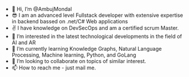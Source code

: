 - 👋 Hi, I’m @AmbujMondal
- 😎 I am an advanced level Fullstack developer with extensive expertise in backend bassed on .net/C# Web applications
- ✌ I have knowledge on DevSecOps and am a certified scrum Master.
- 👀 I’m interested in the latest technological developments in the field of AI and AR
- 🌱 I’m currently learning Knowledge Graphs, Natural Language Processing, Machine learning, Python, and GoLang
- 💞️ I’m looking to collaborate on topics of similar interest.
- 📫 How to reach me - just mail me.

<!---
AmbujMondal/AmbujMondal is a ✨ special ✨ repository because its `README.md` (this file) appears on your GitHub profile.
You can click the Preview link to take a look at your changes.
--->
